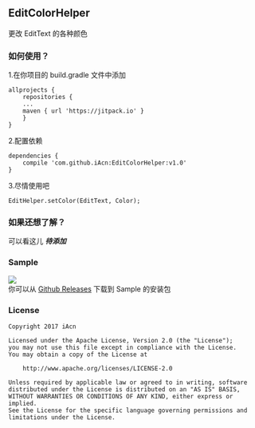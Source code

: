 ## EditColorHelper

更改 EditText 的各种颜色

### 如何使用？
1.在你项目的 build.gradle 文件中添加
```
allprojects {
    repositories {
    ...
    maven { url 'https://jitpack.io' }
    }
}
```
2.配置依赖
```
dependencies {
    compile 'com.github.iAcn:EditColorHelper:v1.0'
}
```
3.尽情使用吧
```
EditHelper.setColor(EditText, Color);
```

### 如果还想了解？
可以看这儿 ***待添加***

### Sample
![](https://ooo.0o0.ooo/2017/02/12/58a045b784300.png)  
你可以从 [Github Releases](https://github.com/iAcn/EditColorHelper/releases) 下载到 Sample 的安装包

### License
```
Copyright 2017 iAcn

Licensed under the Apache License, Version 2.0 (the "License");
you may not use this file except in compliance with the License.
You may obtain a copy of the License at

    http://www.apache.org/licenses/LICENSE-2.0 

Unless required by applicable law or agreed to in writing, software
distributed under the License is distributed on an "AS IS" BASIS,
WITHOUT WARRANTIES OR CONDITIONS OF ANY KIND, either express or implied.
See the License for the specific language governing permissions and
limitations under the License.
```
